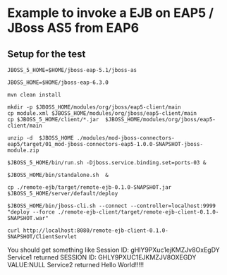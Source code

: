 Example to invoke a EJB on EAP5 / JBoss AS5 from EAP6 
====================================================

Setup for the test
------------------

	JBOSS_5_HOME=$HOME/jboss-eap-5.1/jboss-as

	JBOSS_HOME=$HOME/jboss-eap-6.3.0

	mvn clean install

	mkdir -p $JBOSS_HOME/modules/org/jboss/eap5-client/main
	cp module.xml $JBOSS_HOME/modules/org/jboss/eap5-client/main
	cp $JBOSS_5_HOME/client/*.jar  $JBOSS_HOME/modules/org/jboss/eap5-client/main

	unzip -d  $JBOSS_HOME ./modules/mod-jboss-connectors-eap5/target/01_mod-jboss-connectors-eap5-1.0.0-SNAPSHOT-jboss-module.zip

	$JBOSS_5_HOME/bin/run.sh -Djboss.service.binding.set=ports-03 &

	$JBOSS_HOME/bin/standalone.sh  &

	cp ./remote-ejb/target/remote-ejb-0.1.0-SNAPSHOT.jar  $JBOSS_5_HOME/server/default/deploy

	$JBOSS_HOME/bin/jboss-cli.sh --connect --controller=localhost:9999  "deploy --force ./remote-ejb-client/target/remote-ejb-client-0.1.0-SNAPSHOT.war"

	curl http://localhost:8080/remote-ejb-client-0.1.0-SNAPSHOT/ClientServlet

You should get something like
Session ID: gHlY9PXuc1ejKMZJv8OxEgDY
Service1 returned SESSION ID: GHLY9PXUC1EJKMZJV8OXEGDY VALUE:NULL
Service2 returned Hello World!!!!!
